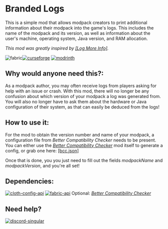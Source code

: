 # **Branded Logs**
This is a simple mod that allows modpack creators to print additional information about their modpack into the game's logs. This includes the name of the modpack and its version, as well as information about the user's machine, operating system, Java version, and RAM allocation.

*This mod was greatly inspired by [[Log More Info]](https://github.com/FederAndInk/log_more_info).*

![fabric](https://cdn.jsdelivr.net/npm/@intergrav/devins-badges@3/assets/cozy/supported/fabric_vector.svg)[![curseforge](https://cdn.jsdelivr.net/npm/@intergrav/devins-badges@3/assets/cozy/available/curseforge_vector.svg)](https://www.curseforge.com/minecraft/mc-mods/branded-logs) [![modrinth](https://cdn.jsdelivr.net/npm/@intergrav/devins-badges@3/assets/cozy/available/modrinth_vector.svg)](https://modrinth.com/mod/branded-logs)

## **Why would anyone need this?:**

As a modpack author, you may often receive logs from players asking for help with an issue or crash. With this mod, there will no longer be any confusion about which version of your modpack a log was generated from. You will also no longer have to ask them about the hardware or Java configuration of their system, as that can easily be deduced from the logs!

## **How to use it:**

For the mod to obtain the version number and name of your modpack, a configuration file from *Better Compatibility Checker* needs to be present. You can either use the *[Better Compatibility Checker](https://www.curseforge.com/minecraft/mc-mods/better-compatibility-checker)* mod itself to generate a config, or grab one here: [[bcc.json]](https://gist.github.com/HaXrBOT/7788f9c237344a286993ed4e1f66088d)

Once that is done, you you just need to fill out the fields *modpackName* and *modpackVersion*, and you're all set!


## **Dependencies:**

[![cloth-config-api](https://cdn.jsdelivr.net/npm/@intergrav/devins-badges@3/assets/cozy/requires/cloth-config-api_vector.svg)](https://modrinth.com/mod/cloth-config) [![fabric-api](https://cdn.jsdelivr.net/npm/@intergrav/devins-badges@3/assets/cozy/requires/fabric-api_vector.svg)](https://modrinth.com/mod/fabric-api)
Optional: *[Better Compatibility Checker](https://www.curseforge.com/minecraft/mc-mods/better-compatibility-checker)*

## **Need help?**

[![discord-singular](https://cdn.jsdelivr.net/npm/@intergrav/devins-badges@3/assets/cozy/social/discord-singular_vector.svg)](https://discord.gg/Kss5gBgeDA)